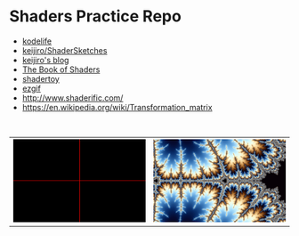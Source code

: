 # Shaders Practice Repo
- [kodelife](https://hexler.net/software/kodelife)
- [keijiro/ShaderSketches](https://github.com/keijiro/ShaderSketches/tree/master/Fragment)
- [keijiro's blog](http://radiumsoftware.tumblr.com/tagged/glsl)
- [The Book of Shaders](https://thebookofshaders.com/)
- [shadertoy](https://www.shadertoy.com/user/viclw17)
- [ezgif](https://ezgif.com/)
- http://www.shaderific.com/
- https://en.wikipedia.org/wiki/Transformation_matrix

<br>
<table>
  <tr>
    <th>
        <img src="https://raw.githubusercontent.com/viclw17/Shaders/master/_images/mandel.gif" width="450"/>
    </th>
    <th>
      <img src="https://raw.githubusercontent.com/viclw17/Shaders/master/_images/glsl-mandel.png" width="450"/>
    </th>
  </tr>
</table>
</p>
